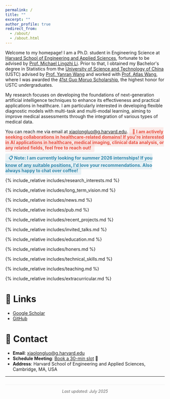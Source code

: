 ```yaml
---
permalink: /
title: ""
excerpt: ""
author_profile: true
redirect_from: 
  - /about/
  - /about.html
---
```


<span class='anchor' id='about-me'></span>
Welcome to my homepage! I am a Ph.D. student in Engineering Science at [Harvard School of Engineering and Applied Sciences](https://www.seas.harvard.edu/), fortunate to be advised by [Prof. Michael Lingzhi Li](https://www.hbs.edu/faculty/Pages/profile.aspx?facId=1432015). Prior to that, I obtained my Bachelor's degree in Statistics from the [University of Science and Technology of China](https://en.ustc.edu.cn/) (USTC) advised by [Prof. Yanran Wang](http://www.yanranwang.com) and worked with [Prof. Atlas Wang](https://www.ece.utexas.edu/people/faculty/atlas-wang), where I was awarded the [41st Guo Moruo Scholarship](https://baike.baidu.com/item/郭沫若奖学金/3072621), the highest honor for USTC undergraduates.

My research focuses on developing the foundations of next-generation artificial intelligence techniques to enhance its effectiveness and practical applications in healthcare. I am particularly interested in developing flexible diagnostic models with multi-task and multi-modal learning, aiming to improve medical assessments through the integration of various types of medical data.

You can reach me via email at [xiaolongluo@g.harvard.edu](mailto:xiaolongluo@g.harvard.edu). <span style="color: #E74C3C; font-weight: bold; padding: 5px 10px; border-radius: 4px; background-color: rgba(231, 76, 60, 0.1);">🤝 I am actively seeking collaborations in healthcare-related domains! If you're interested in AI applications in healthcare, medical imaging, clinical data analysis, or any related fields, feel free to reach out!</span>

<span style="color: #2E86AB; font-weight: bold; padding: 5px 10px; border-radius: 4px; background-color: rgba(46, 134, 171, 0.1);">📋 Note: I am currently looking for summer 2026 internships! If you know of any suitable positions, I'd love your recommendations. Also always happy to chat over coffee!</span>

{% include_relative includes/research_interests.md %}

{% include_relative includes/long_term_vision.md %}

{% include_relative includes/news.md %}

{% include_relative includes/pub.md %}



{% include_relative includes/recent_projects.md %}

{% include_relative includes/invited_talks.md %}

{% include_relative includes/education.md %}

{% include_relative includes/honers.md %}

{% include_relative includes/technical_skills.md %}

{% include_relative includes/teaching.md %}

{% include_relative includes/extracurricular.md %}

# 🔗 Links
- [Google Scholar](https://scholar.google.com/citations?user=Pjx2DdQAAAAJ&hl=en)
- [GitHub](https://github.com/AaronLuo00)

# 📧 Contact
- **Email**: [xiaolongluo@g.harvard.edu](mailto:xiaolongluo@g.harvard.edu)
- **Schedule Meeting**: [Book a 30-min slot](https://calendly.com/xiaolongluo/30min) 📅
- **Address**: Harvard School of Engineering and Applied Sciences, Cambridge, MA, USA

---
<div style="text-align: center; color: #666; font-size: 0.9em; margin-top: 2em; border-top: 1px solid #eee; padding-top: 1em;">
<em>Last updated: July 2025</em>
</div>
